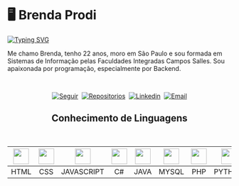 # 🖥️ Brenda Prodi

[![Typing SVG](https://readme-typing-svg.demolab.com?font=Roboto+Mono&pause=1000&color=FF6014&vCenter=true&width=435&lines=Desenvolvedora+Fullstack)](https://git.io/typing-svg)

Me chamo Brenda, tenho 22 anos, moro em São Paulo e sou formada em Sistemas de Informação pelas Faculdades Integradas Campos Salles. Sou apaixonada por programação, especialmente por Backend.

<br>

<p align="center">
    <a href="https://github.com/brendaprodi?tab=followers">
        <img alt="Seguir" title="Me siga no GitHub" src="https://custom-icon-badges.demolab.com/github/followers/brendaprodi?color=c4432b&labelColor=c4432b&style=for-the-badge&logo=person-add&label=Seguir&logoColor=white"/></a>&nbsp;
    <a href="https://github.com/brendaprodi?tab=repositories&q=&type=source&language=&sort=">
        <img alt="Repositorios" title="Meus repositorios" src="https://custom-icon-badges.demolab.com/github/stars/brendaprodi?color=bf8700&style=for-the-badge&logo=star&label=Repositorios&labelColor=bf8700"/></a>&nbsp;
    <a href="https://www.linkedin.com/in/brendaprodi/">
        <img alt="Linkedin" title="Meu perfil Linkedin" src="https://custom-icon-badges.demolab.com/badge/-red?color=218bff&labelColor=218bff&style=for-the-badge&logo=cross-reference&label=Linkedin&logoColor=white"/></a>&nbsp;
    <a href="mailto:brendaprodi@gmail.com?subject=&body=">
        <img alt="Email" title="Meu email" src="https://custom-icon-badges.demolab.com/badge/-red?color=cf222e&labelColor=cf222e&style=for-the-badge&logo=read&label=Email&logoColor=white"/>
    </a>
</p>

<h2 align="center"> Conhecimento de Linguagens </h2><br>

<div align="center">

| <img width=35px src="https://cdn.jsdelivr.net/gh/devicons/devicon@latest/icons/html5/html5-original.svg" /> | <img width=35px src="https://cdn.jsdelivr.net/gh/devicons/devicon@latest/icons/css3/css3-original.svg" /> | <img width=35px src="https://cdn.jsdelivr.net/gh/devicons/devicon@latest/icons/javascript/javascript-original.svg" /> | <img width=35px src="https://cdn.jsdelivr.net/gh/devicons/devicon@latest/icons/csharp/csharp-original.svg" /> | <img width=35px src="https://cdn.jsdelivr.net/gh/devicons/devicon@latest/icons/java/java-original.svg" /> | <img width=35PX src="https://cdn.jsdelivr.net/gh/devicons/devicon@latest/icons/mysql/mysql-original.svg" /> | <img width=35px src="https://cdn.jsdelivr.net/gh/devicons/devicon@latest/icons/php/php-original.svg" /> | <img width=35px src="https://cdn.jsdelivr.net/gh/devicons/devicon@latest/icons/python/python-original.svg" /> |
| :---: | :---: | :---: | :---: | :---: | :---: | :---: | :---: |
| HTML | CSS | JAVASCRIPT | C# | JAVA | MYSQL | PHP | PYTHON |

</div>
